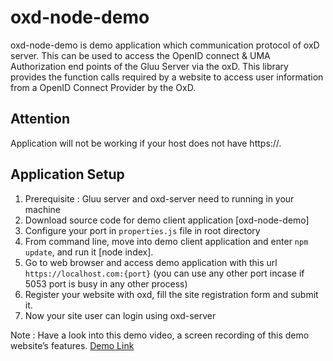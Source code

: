 # oxd-node-demo

oxd-node-demo is demo application which communication protocol of oxD server. This can be used to access the OpenID connect & UMA Authorization end points of the Gluu Server via the oxD. This library provides the function calls required by a website to access user information from a OpenID Connect Provider by the OxD.

## Attention

Application will not be working if your host does not have https://.

## Application Setup

1. Prerequisite : Gluu server and oxd-server need to running in your machine
2. Download source code for demo client application [oxd-node-demo]
3. Configure your port in `properties.js` file in root directory
4. From command line, move into demo client application and enter `npm update`, and run it [node index].
5. Go to web browser and access demo application with this url `https://localhost.com:{port}` (you can use any other port incase if 5053 port is busy in any other process)
6. Register your website with oxd, fill the site registration form and submit it.
7. Now your site user can login using oxd-server

Note : Have a look into this demo video, a screen recording of this demo website’s features.
[Demo Link](http://screencast.com/t/cvilckj0S3Ye)
